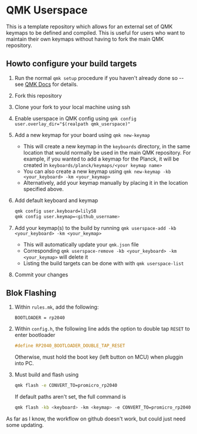 # QMK Userspace

This is a template repository which allows for an external set of QMK keymaps to be defined and compiled. This is useful for users who want to maintain their own keymaps without having to fork the main QMK repository.

## Howto configure your build targets

1. Run the normal `qmk setup` procedure if you haven't already done so -- see [QMK Docs](https://docs.qmk.fm/#/newbs) for details.
1. Fork this repository
1. Clone your fork to your local machine using ssh
1. Enable userspace in QMK config using `qmk config user.overlay_dir="$(realpath qmk_userspace)"`
1. Add a new keymap for your board using `qmk new-keymap`
    * This will create a new keymap in the `keyboards` directory, in the same location that would normally be used in the main QMK repository. For example, if you wanted to add a keymap for the Planck, it will be created in `keyboards/planck/keymaps/<your keymap name>`
    * You can also create a new keymap using `qmk new-keymap -kb <your_keyboard> -km <your_keymap>`
    * Alternatively, add your keymap manually by placing it in the location specified above.
1. Add default keyboard and keymap
    ```bash
    qmk config user.keyboard=lily58
    qmk config user.keymap=<github_username>
    ```

1. Add your keymap(s) to the build by running `qmk userspace-add -kb <your_keyboard> -km <your_keymap>`
    * This will automatically update your `qmk.json` file
    * Corresponding `qmk userspace-remove -kb <your_keyboard> -km <your_keymap>` will delete it
    * Listing the build targets can be done with with `qmk userspace-list`

1. Commit your changes

## Blok Flashing
1. Within `rules.mk`, add the following:
    ```
    BOOTLOADER = rp2040
    ```
1. Within `config.h`, the following line adds the option to double tap `RESET` to enter bootloader
    ```C
    #define RP2040_BOOTLOADER_DOUBLE_TAP_RESET
    ```
    Otherwise, must hold the boot key (left button on MCU) when pluggin into PC.

1. Must build and flash using 
    ```bash
    qmk flash -e CONVERT_TO=promicro_rp2040
    ```
    If default paths aren't set, the full command is 
    ```bash
    qmk flash -kb <keyboard> -km <keymap> -e CONVERT_TO=promicro_rp2040
    ```
As far as I know, the workflow on github doesn't work, but could just need some updating.